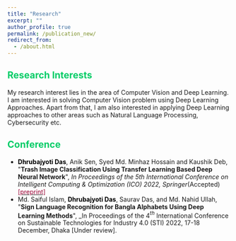 ```yaml
---
title: "Research"
excerpt: ""
author_profile: true
permalink: /publication_new/
redirect_from: 
  - /about.html
---
```


## <font color="#00cc66"> Research Interests </font>  
My research interest lies in the area of Computer Vision and Deep Learning. I am interested in solving Computer Vision problem using Deep Learning Approaches.
Apart from that, I am also interested in applying Deep Learning approaches to other areas such as Natural Language Processing, Cybersecurity etc. 

## <font color="#00cc66"> Conference </font>  
* <b><font color="#000">Dhrubajyoti Das</font></b>, Anik Sen, Syed Md. Minhaz Hossain and Kaushik Deb, "**Trash Image Classification Using Transfer Learning Based Deep Neural Network**", _In Proceedings of the 5th International Conference on Intelligent Computing & Optimization (ICO) 2022, Springer_(Accepted)<a href="https://drive.google.com/file/d/15HVvdGddJvwdrA9z0L81Y8jCYIv1Kgid/view?usp=sharing"><font color="#990033">[preprint]</font></a>
* Md. Saiful Islam, <b><font color="#000">Dhrubajyoti Das</font></b>, Saurav Das, and Md. Nahid Ullah, "**Sign Language Recognition for Bangla Alphabets Using Deep Learning Methods**", _In Proceedings of the 4$^{th}$ International Conference on Sustainable Technologies for Industry 4.0 (STI) 2022, 17-18 December, Dhaka [Under review].
